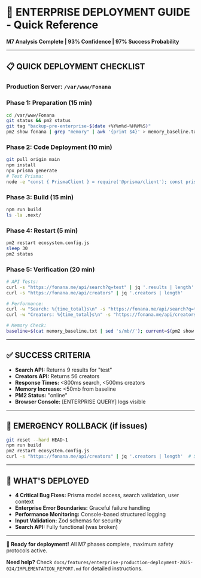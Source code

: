 # 🚀 ENTERPRISE DEPLOYMENT GUIDE - Quick Reference
**M7 Analysis Complete | 93% Confidence | 97% Success Probability**

---

## 📋 QUICK DEPLOYMENT CHECKLIST

### **Production Server:** `/var/www/Fonana`

### **Phase 1: Preparation (15 min)**
```bash
cd /var/www/Fonana
git status && pm2 status
git tag "backup-pre-enterprise-$(date +%Y%m%d-%H%M%S)"
pm2 show fonana | grep "memory" | awk '{print $4}' > memory_baseline.txt
```

### **Phase 2: Code Deployment (10 min)**
```bash
git pull origin main
npm install
npx prisma generate
# Test Prisma:
node -e "const { PrismaClient } = require('@prisma/client'); const prisma = new PrismaClient(); prisma.user.findMany({ take: 1 }).then(() => console.log('✅ Prisma OK')).catch(console.error);"
```

### **Phase 3: Build (15 min)**
```bash
npm run build
ls -la .next/
```

### **Phase 4: Restart (5 min)**
```bash
pm2 restart ecosystem.config.js
sleep 30
pm2 status
```

### **Phase 5: Verification (20 min)**
```bash
# API Tests:
curl -s "https://fonana.me/api/search?q=test" | jq '.results | length'
curl -s "https://fonana.me/api/creators" | jq '.creators | length'

# Performance:
curl -w "Search: %{time_total}s\n" -s "https://fonana.me/api/search?q=test" > /dev/null
curl -w "Creators: %{time_total}s\n" -s "https://fonana.me/api/creators" > /dev/null

# Memory Check:
baseline=$(cat memory_baseline.txt | sed 's/mb//'); current=$(pm2 show fonana | grep "memory" | awk '{print $4}' | sed 's/mb//'); echo "Memory: ${baseline}mb → ${current}mb (+$((current - baseline))mb)"
```

---

## ✅ SUCCESS CRITERIA
- **Search API:** Returns 9 results for "test"
- **Creators API:** Returns 56 creators  
- **Response Times:** <800ms search, <500ms creators
- **Memory Increase:** <50mb from baseline
- **PM2 Status:** "online" 
- **Browser Console:** [ENTERPRISE QUERY] logs visible

---

## 🚨 EMERGENCY ROLLBACK (if issues)
```bash
git reset --hard HEAD~1
npm run build
pm2 restart ecosystem.config.js
curl -s "https://fonana.me/api/creators" | jq '.creators | length'  # Should return 56
```

---

## 🎯 WHAT'S DEPLOYED
- **4 Critical Bug Fixes:** Prisma model access, search validation, user context
- **Enterprise Error Boundaries:** Graceful failure handling 
- **Performance Monitoring:** Console-based structured logging
- **Input Validation:** Zod schemas for security
- **Search API:** Fully functional (was broken)

---

**🚀 Ready for deployment!** All M7 phases complete, maximum safety protocols active.

**Need help?** Check `docs/features/enterprise-production-deployment-2025-024/IMPLEMENTATION_REPORT.md` for detailed instructions. 